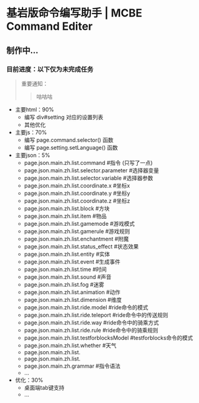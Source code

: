 # 基岩版命令编写助手 | MCBE Command Editer

## 制作中...
### 目前进度：以下仅为未完成任务

> 重要通知：
> > 咕咕咕

- 主要html：90%
    - 编写 div#setting 对应的设置列表
    - 其他优化
- 主要js：70%
    - 编写 page.command.selector() 函数
    - 编写 page.setting.setLanguage() 函数
- 主要json：5%
    - page.json.main.zh.list.command #指令 (只写了一点)
    - page.json.main.zh.list.selector.parameter #选择器变量
    - page.json.main.zh.list.selector.variable #选择器参数
    - page.json.main.zh.list.coordinate.x #坐标x
    - page.json.main.zh.list.coordinate.y #坐标y
    - page.json.main.zh.list.coordinate.z #坐标z
    - page.json.main.zh.list.block #方块
    - page.json.main.zh.list.item #物品
    - page.json.main.zh.list.gamemode #游戏模式
    - page.json.main.zh.list.gamerule #游戏规则
    - page.json.main.zh.list.enchantment #附魔
    - page.json.main.zh.list.status_effect #状态效果
    - page.json.main.zh.list.entity #实体
    - page.json.main.zh.list.event #生成事件
    - page.json.main.zh.list.time #时间
    - page.json.main.zh.list.sound #声音
    - page.json.main.zh.list.fog #迷雾
    - page.json.main.zh.list.animation #动作
    - page.json.main.zh.list.dimension #维度
    - page.json.main.zh.list.ride.model #ride命令的模式
    - page.json.main.zh.list.ride.teleport #ride命令中的传送规则
    - page.json.main.zh.list.ride.way #ride命令中的骑乘方式
    - page.json.main.zh.list.ride.rule #ride命令中的骑乘规则
    - page.json.main.zh.list.testforblocksModel #testforblocks命令的模式
    - page.json.main.zh.list.whether #天气
    - page.json.main.zh.list.
    - page.json.main.zh.list.
    - page.json.main.zh.grammar #指令语法
    - ...
- 优化：30%
    - 桌面端tab键支持
    - ...
